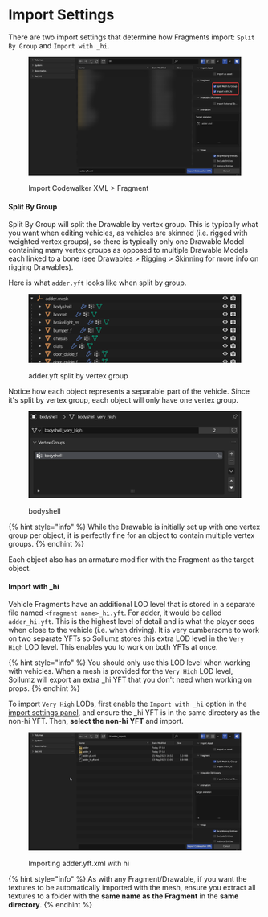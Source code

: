 # Import Settings

There are two import settings that determine how Fragments import: `Split By Group` and `Import with _hi`.

<figure><img src="../../../.gitbook/assets/image (3) (1).png" alt=""><figcaption><p>Import Codewalker XML > Fragment</p></figcaption></figure>

#### Split By Group

Split By Group will split the Drawable by vertex group. This is typically what you want when editing vehicles, as vehicles are skinned (i.e. rigged with weighted vertex groups), so there is typically only one Drawable Model containing many vertex groups as opposed to multiple Drawable Models each linked to a bone (see [Drawables > Rigging > Skinning](../../drawables.ydr/rigging.md#skinning) for more info on rigging Drawables).

Here is what `adder.yft` looks like when split by group.

<div align="left">

<figure><img src="../../../.gitbook/assets/image (1) (1) (1).png" alt=""><figcaption><p>adder.yft split by vertex group</p></figcaption></figure>

</div>

Notice how each object represents a separable part of the vehicle. Since it's split by vertex group, each object will only have one vertex group.

<div align="left">

<figure><img src="../../../.gitbook/assets/image (2) (1) (1).png" alt=""><figcaption><p>bodyshell</p></figcaption></figure>

</div>

{% hint style="info" %}
While the Drawable is initially set up with one vertex group per object, it is perfectly fine for an object to contain multiple vertex groups.
{% endhint %}

Each object also has an armature modifier with the Fragment as the target object.

#### Import with \_hi

Vehicle Fragments have an additional LOD level that is stored in a separate file named `<fragment name>_hi.yft`. For adder, it would be called `adder_hi.yft`. This is the highest level of detail and is what the player sees when close to the vehicle (i.e. when driving). It is very cumbersome to work on two separate YFTs so Sollumz stores this extra LOD level in the `Very High` LOD level. This enables you to work on both YFTs at once.

{% hint style="info" %}
You should only use this LOD level when working with vehicles. When a mesh is provided for the `Very High` LOD level, Sollumz will export an extra \_hi YFT that you don't need when working on props.
{% endhint %}

To import `Very High` LODs, first enable the `Import with _hi` option in the[ import settings panel](import-settings.md#import-settings), and ensure the \_hi YFT is in the same directory as the non-hi YFT. Then, **select the non-hi YFT** and import.

<div align="left">

<figure><img src="../../../.gitbook/assets/7YIjBus.gif" alt=""><figcaption><p>Importing adder.yft.xml with hi</p></figcaption></figure>

</div>

{% hint style="info" %}
As with any Fragment/Drawable, if you want the textures to be automatically imported with the mesh, ensure you extract all textures to a folder with the **same name as the Fragment** in the **same directory**.
{% endhint %}
